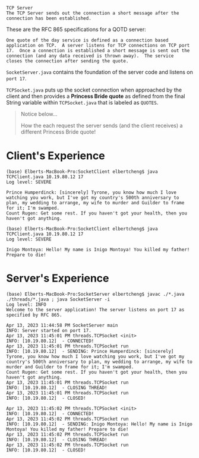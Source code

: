 <!-- space -->

    TCP Server
    The TCP Server sends out the connection a short message after the connection has been established.

These are the RFC 865 specifications for a QOTD server:

    One quote of the day service is defined as a connection based
    application on TCP.  A server listens for TCP connections on TCP port
    17.  Once a connection is established a short message is sent out the
    connection (and any data received is thrown away).  The service
    closes the connection after sending the quote.

`SocketServer.java` contains the foundation of the server code and listens on `port 17`. 

`TCPSocket.java` puts up the socket connection when approached by the client and then provides a **Princess Bride quote** as defined from the final String variable within `TCPSocket.java` that is labeled as `QUOTES`.

>Notice below...
>
>How the each request the server sends (and the client receives) a different Princess Bride quote!

# Client's Experience

    (base) Elberts-MacBook-Pro:SocketClient elbertcheng$ java TCPClient.java 10.19.80.12 17
    Log level: SEVERE

    Prince Humperdinck: [sincerely] Tyrone, you know how much I love watching you work, but I've got my country's 500th anniversary to plan, my wedding to arrange, my wife to murder and Guilder to frame for it; I'm swamped.
    Count Rugen: Get some rest. If you haven't got your health, then you haven't got anything.

    (base) Elberts-MacBook-Pro:SocketClient elbertcheng$ java TCPClient.java 10.19.80.12 17
    Log level: SEVERE

    Inigo Montoya: Hello! My name is Inigo Montoya! You killed my father! Prepare to die!

# Server's Experience 

    (base) Elberts-MacBook-Pro:SocketServer elbertcheng$ javac ./*.java ./threads/*.java ; java SocketServer -i
    Log level: INFO
    Welcome to the server application! The server listens on port 17 as specified by RFC 865.

    Apr 13, 2023 11:44:58 PM SocketServer main
    INFO: Server started on port 17.
    Apr 13, 2023 11:45:01 PM threads.TCPSocket <init>
    INFO: [10.19.80.12]  - CONNECTED!
    Apr 13, 2023 11:45:01 PM threads.TCPSocket run
    INFO: [10.19.80.12]  - SENDING: Prince Humperdinck: [sincerely] Tyrone, you know how much I love watching you work, but I've got my country's 500th anniversary to plan, my wedding to arrange, my wife to murder and Guilder to frame for it; I'm swamped.
    Count Rugen: Get some rest. If you haven't got your health, then you haven't got anything.
    Apr 13, 2023 11:45:01 PM threads.TCPSocket run
    INFO: [10.19.80.12]  - CLOSING THREAD!
    Apr 13, 2023 11:45:01 PM threads.TCPSocket run
    INFO: [10.19.80.12]  - CLOSED!

    Apr 13, 2023 11:45:02 PM threads.TCPSocket <init>
    INFO: [10.19.80.12]  - CONNECTED!
    Apr 13, 2023 11:45:02 PM threads.TCPSocket run
    INFO: [10.19.80.12]  - SENDING: Inigo Montoya: Hello! My name is Inigo Montoya! You killed my father! Prepare to die!
    Apr 13, 2023 11:45:02 PM threads.TCPSocket run
    INFO: [10.19.80.12]  - CLOSING THREAD!
    Apr 13, 2023 11:45:02 PM threads.TCPSocket run
    INFO: [10.19.80.12]  - CLOSED!



